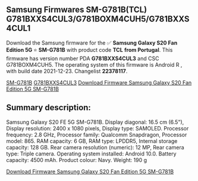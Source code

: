 <h2>Samsung Firmwares SM-G781B(TCL) G781BXXS4CUL3/G781BOXM4CUH5/G781BXXS4CUL1</h2>
Download the Samsung firmware for the ✅ <strong>Samsung Galaxy S20 Fan Edition 5G </strong> ⭐ <strong>SM-G781B</strong> with product code <strong>TCL</strong> <strong> from Portugal</strong>. This firmware has version number PDA <strong>G781BXXS4CUL3</strong> and CSC G781BOXM4CUH5. The operating system of this firmware is Android R , with build date 2021-12-23. Changelist <strong>22378117</strong>.

[SM-G781B](https://samfirm.shop/samsung/model/SM-G781B)
[G781BXXS4CUL3](https://samfirm.shop/samsung/pda/G781BXXS4CUL3)
[Download Firmware Samsung Galaxy S20 Fan Edition 5G SM-G781B](https://samfirm.shop/samsung/firmware/484468)
<h2>Summary description:</h2>
<p>Samsung Galaxy S20 FE 5G SM-G781B. Display diagonal: 16.5 cm (6.5"), Display resolution: 2400 x 1080 pixels, Display type: SAMOLED. Processor frequency: 2.8 GHz, Processor family: Qualcomm Snapdragon, Processor model: 865. RAM capacity: 6 GB, RAM type: LPDDR5, Internal storage capacity: 128 GB. Rear camera resolution (numeric): 12 MP, Rear camera type: Triple camera. Operating system installed: Android 10.0. Battery capacity: 4500 mAh. Product colour: Navy. Weight: 190 g</p>


[Download Firmware Samsung Galaxy S20 Fan Edition 5G SM-G781B](https://samfirm.shop/samsung/firmware/484468)
